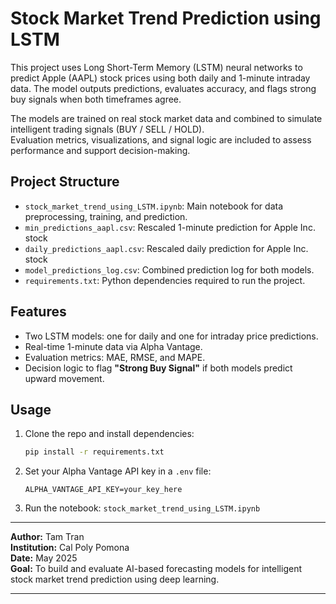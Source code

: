 # Stock Market Trend Prediction using LSTM 

This project uses Long Short-Term Memory (LSTM) neural networks to predict Apple (AAPL) stock prices using both daily and 1-minute intraday data. The model outputs predictions, evaluates accuracy, and flags strong buy signals when both timeframes agree.

The models are trained on real stock market data and combined to simulate intelligent trading signals (BUY / SELL / HOLD).  
Evaluation metrics, visualizations, and signal logic are included to assess performance and support decision-making.

## Project Structure

- `stock_market_trend_using_LSTM.ipynb`: Main notebook for data preprocessing, training, and prediction.
- `min_predictions_aapl.csv`: Rescaled 1-minute prediction for Apple Inc. stock
- `daily_predictions_aapl.csv`: Rescaled daily prediction for Apple Inc. stock 
- `model_predictions_log.csv`: Combined prediction log for both models.
- `requirements.txt`: Python dependencies required to run the project.

## Features

- Two LSTM models: one for daily and one for intraday price predictions.
- Real-time 1-minute data via Alpha Vantage.
- Evaluation metrics: MAE, RMSE, and MAPE.
- Decision logic to flag **"Strong Buy Signal"** if both models predict upward movement.

## Usage

1. Clone the repo and install dependencies:
    ```bash
    pip install -r requirements.txt
    ```

2. Set your Alpha Vantage API key in a `.env` file:
    ```
    ALPHA_VANTAGE_API_KEY=your_key_here
    ```

3. Run the notebook: `stock_market_trend_using_LSTM.ipynb`

---

**Author:** Tam Tran  
**Institution:** Cal Poly Pomona  
**Date:** May 2025  
**Goal:** To build and evaluate AI-based forecasting models for intelligent stock market trend prediction using deep learning.

---

